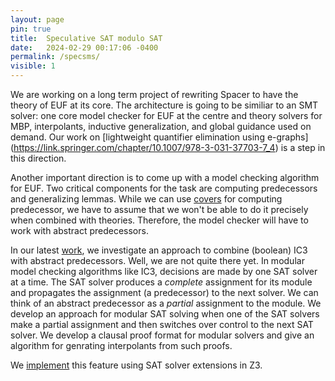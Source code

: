 ```yaml
---
layout: page
pin: true
title:  Speculative SAT modulo SAT
date:   2024-02-29 00:17:06 -0400
permalink: /specsms/
visible: 1
---
```

We are working on a long term project of rewriting Spacer to have the theory of EUF at its core. The architecture is going to be similiar to an SMT solver: one core model checker for EUF at the centre and theory solvers for MBP, interpolants, inductive generalization, and global guidance used on demand. Our work on [lightweight quantifier elimination using e-graphs] (https://link.springer.com/chapter/10.1007/978-3-031-37703-7_4) is a step in this direction.

Another important direction is to come up with a model checking algorithm for EUF. Two critical components for the task are computing predecessors and generalizing lemmas. While we can use [covers](https://link.springer.com/chapter/10.1007/978-3-540-78739-6_16) for computing predecessor, we have to assume that we won't be able to do it precisely when combined with theories. Therefore, the model checker will have to work with abstract predecessors. 

In our latest [work](https://arxiv.org/abs/2306.17765), we investigate an approach to combine (boolean) IC3 with abstract predecessors. Well, we are not quite there yet. In modular model checking algorithms like IC3, decisions are made by one SAT solver at a time. The SAT solver produces a *complete* assignment for its module and propagates the assignment  (a predecessor) to the next solver. We can think of an abstract predecessor as a *partial* assignment to the module. We develop an approach for modular SAT solving when one of the SAT solvers make a partial assignment and then switches over control to the next SAT solver. We develop a clausal proof format for modular solvers and give an algorithm for genrating interpolants from such proofs.

We [implement](https://github.com/hgvk94/z3/tree/tacas24submission) this feature using SAT solver extensions in Z3.

